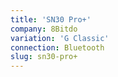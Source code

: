 ```yaml
---
title: 'SN30 Pro+'
company: 8Bitdo
variation: 'G Classic'
connection: Bluetooth
slug: sn30-pro+
---
```

